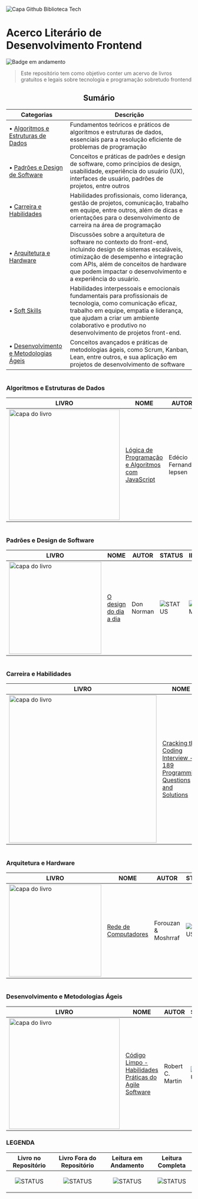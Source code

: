 ![Capa Github Biblioteca Tech](https://github.com/user-attachments/assets/567db0b9-3fee-4e3a-a713-562a6647c39f)

# Acerco Literário de Desenvolvimento Frontend
![Badge em andamento](http://img.shields.io/static/v1?label=STATUS&message=EM%20ANDAMENTO&color=23232e&style=for-the-badge)
> Este repositório tem como objetivo conter um acervo de livros gratuitos e legais sobre tecnologia e programação sobretudo frontend

<h2 align="center"> Sumário </h2>

| Categorias | Descrição |
|------------|------------|
| • [Algoritmos e Estruturas de Dados](#algoritmos-e-estruturas-de-dados) | Fundamentos teóricos e práticos de algoritmos e estruturas de dados, essenciais para a resolução eficiente de problemas de programação |
| • [Padrões e Design de Software](#padrões-e-design-de-software) | Conceitos e práticas de padrões e design de software, como princípios de design, usabilidade, experiência do usuário (UX), interfaces de usuário, padrões de projetos, entre outros |
| • [Carreira e Habilidades](#carreira-e-habilidades) | Habilidades profissionais, como liderança, gestão de projetos, comunicação, trabalho em equipe, entre outros, além de dicas e orientações para o desenvolvimento de carreira na área de programação |
| • [Arquitetura e Hardware](#arquitetura-e-hardware) | Discussões sobre a arquitetura de software no contexto do front-end, incluindo design de sistemas escaláveis, otimização de desempenho e integração com APIs, além de conceitos de hardware que podem impactar o desenvolvimento e a experiência do usuário.
| • [Soft Skills](#soft-skills) | Habilidades interpessoais e emocionais fundamentais para profissionais de tecnologia, como comunicação eficaz, trabalho em equipe, empatia e liderança, que ajudam a criar um ambiente colaborativo e produtivo no desenvolvimento de projetos front-end.
| • [Desenvolvimento e Metodologias Ágeis](#desenvolvimento-e-metodologias-ágeis) | Conceitos avançados e práticas de metodologias ágeis, como Scrum, Kanban, Lean, entre outros, e sua aplicação em projetos de desenvolvimento de software |

#
### Algoritmos e Estruturas de Dados

| LIVRO | NOME | AUTOR |  STATUS | IDIOMA |
| - | - | - | - | - |
| <img src="https://github.com/user-attachments/assets/f3dd7c86-fe62-4296-a9ae-d181d3949470" alt="capa do livro" width="300" /> | [Lógica de Programação e Algoritmos com JavaScript](https://github.com/SamaraSilvia81/BibliotecaTech/blob/main/LivrosTech/Algoritmo%20e%20Logica/Lógica%20de%20Programação%20e%20Algorítmos%20com%20JavaScript%20(Edécio%20Fernando%20Iepsen).pdf) |  Edécio Fernando Iepsen | ![STATUS](https://user-images.githubusercontent.com/98864503/232176474-b32dd53d-caeb-4053-9189-d8d07171d5d7.png) | ![IDIOMA](https://user-images.githubusercontent.com/98864503/232176253-313aac7b-b0c8-49f3-b234-10eeba6a2077.png) |

#
### Padrões e Design de Software

| LIVRO | NOME | AUTOR |  STATUS | IDIOMA |
| - | - | - | - | - |
| <img src="https://github.com/user-attachments/assets/136a8f75-3776-4062-9a52-e6a9e6a5a41c" alt="capa do livro" width="250" /> | [O design do dia a dia](https://github.com/SamaraSilvia81/BibliotecaTech/blob/main/LivrosTech/Design%20de%20Software/O-design-do-dia-a-dia-Edicao-revista-e-ampliada-Don-Norman-Z-Library.pdf) |  Don Norman| ![STATUS](https://user-images.githubusercontent.com/98864503/232176474-b32dd53d-caeb-4053-9189-d8d07171d5d7.png) | ![IDIOMA](https://user-images.githubusercontent.com/98864503/232176253-313aac7b-b0c8-49f3-b234-10eeba6a2077.png) |

#
### Carreira e Habilidades

| LIVRO | NOME | AUTOR |  STATUS | IDIOMA |
| - | - | - | - | - |
| <img src="https://github.com/user-attachments/assets/02b5181f-2638-47c8-b93c-faa6453b1fef" alt="capa do livro" width="400" /> | [Cracking the Coding Interview - 189 Programming Questions and Solutions](https://github.com/SamaraSilvia81/BibliotecaTech/blob/main/LivrosTech/Carreira%20e%20Habilidades/Cracking%20the%20Coding%20Interview%20-%20189%20Programming%20Questions%20and%20Solutions%20-%20Author%20(Gayle%20Laakmann%20McDowell).pdf) |  Gayle Laakmann McDowell | ![STATUS](https://user-images.githubusercontent.com/98864503/232176474-b32dd53d-caeb-4053-9189-d8d07171d5d7.png) | ![IDOMA](https://user-images.githubusercontent.com/98864503/232176386-56cfbf3a-27b5-40e6-bf86-892f8645cbc3.png) |

#
### Arquitetura e Hardware

| LIVRO | NOME | AUTOR |  STATUS | IDIOMA |
| - | - | - | - | - |
| <img src="https://github.com/user-attachments/assets/108539f5-89bb-4778-b45e-70905b9f25d8" alt="capa do livro" width="250" /> | [Rede de Computadores](https://github.com/SamaraSilvia81/BibliotecaTech/blob/main/LivrosTech/Arquitetura%20e%20Hardware/Rede%20de%20Computadores%20-%20Fourazan.md) | Forouzan & Moshrraf | ![STATUS](https://user-images.githubusercontent.com/98864503/232176474-b32dd53d-caeb-4053-9189-d8d07171d5d7.png) | ![IDIOMA](https://user-images.githubusercontent.com/98864503/232176253-313aac7b-b0c8-49f3-b234-10eeba6a2077.png) |

#
### Desenvolvimento e Metodologias Ágeis

| LIVRO | NOME | AUTOR |  STATUS | IDIOMA |
| - | - | - | - | - |
| <img src="https://github.com/user-attachments/assets/3031b498-8746-4001-81eb-ad442ad0e9f2" alt="capa do livro" width="300" /> | [Código Limpo - Habilidades Práticas do Agile Software](https://github.com/SamaraSilvia81/BibliotecaTech/blob/main/LivrosTech/Desenvolvimento%20Agil/Codigo%20Limpo%20-%20Habilidades%20Práticas%20do%20Agile%20Software%20(Robert%20C.%20Martin).md) |  Robert C. Martin | ![STATUS](https://user-images.githubusercontent.com/98864503/232176474-b32dd53d-caeb-4053-9189-d8d07171d5d7.png) | ![IDIOMA](https://user-images.githubusercontent.com/98864503/232176253-313aac7b-b0c8-49f3-b234-10eeba6a2077.png) |

### LEGENDA

| Livro no Repositório | Livro Fora do Repositório | Leitura em Andamento | Leitura Completa |
| - | - | - | - |
| <P align="center">![STATUS](https://user-images.githubusercontent.com/98864503/232176474-b32dd53d-caeb-4053-9189-d8d07171d5d7.png)</p> | <P align="center">![STATUS](https://user-images.githubusercontent.com/98864503/232176777-943283b9-5695-4309-9323-93dfc855a0c7.png)</p> | <P align="center">![STATUS](https://user-images.githubusercontent.com/98864503/232176545-aea4baa9-56f8-46a9-9988-250682675a81.png)</p> | <P align="center">![STATUS](https://user-images.githubusercontent.com/98864503/232177319-53ae3164-c4a4-443d-9e2f-4cc25431c8c8.png)</p> |
